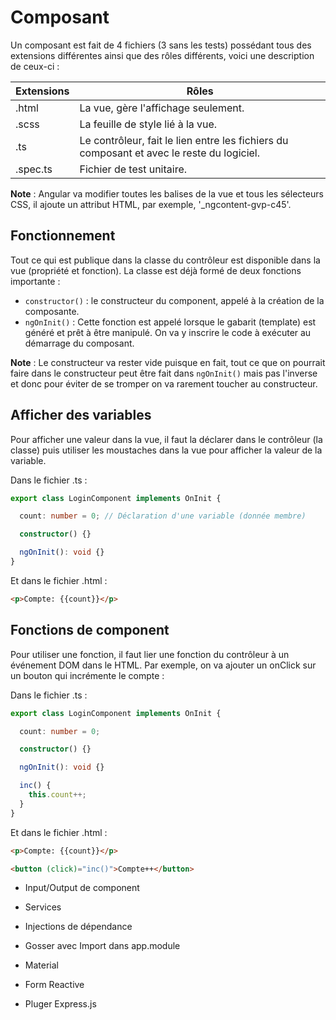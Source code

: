 # Composant

Un composant est fait de 4 fichiers (3 sans les tests) possédant tous des extensions différentes ainsi que des rôles différents, voici une description de ceux-ci : 

| Extensions | Rôles                                                                                     |
|------------|-------------------------------------------------------------------------------------------|
| .html      | La vue, gère l'affichage seulement.                                                       |
| .scss      | La feuille de style lié à la vue.                                                         |
| .ts        | Le contrôleur, fait le lien entre les fichiers du composant et avec le reste du logiciel. |
| .spec.ts   | Fichier de test unitaire.                                                                 |

**Note** : Angular va modifier toutes les balises de la vue et tous les sélecteurs CSS, il ajoute un attribut HTML, par exemple, '_ngcontent-gvp-c45'.

## Fonctionnement

Tout ce qui est publique dans la classe du contrôleur est disponible dans la vue (propriété et fonction). La classe est déjà formé de deux fonctions importante : 

- `constructor()` : le constructeur du component, appelé à la création de la composante.
- `ngOnInit()` : Cette fonction est appelé lorsque le gabarit (template) est généré et prêt à être manipulé. On va y inscrire le code à exécuter au démarrage du composant.

**Note** : Le constructeur va rester vide puisque en fait, tout ce que on pourrait faire dans le constructeur peut être fait dans `ngOnInit()` mais pas l'inverse et donc pour éviter de se tromper on va rarement toucher au constructeur.

## Afficher des variables

Pour afficher une valeur dans la vue, il faut la déclarer dans le contrôleur (la classe) puis utiliser les moustaches dans la vue pour afficher la valeur de la variable. <br>

Dans le fichier .ts :

```typescript
export class LoginComponent implements OnInit {

  count: number = 0; // Déclaration d'une variable (donnée membre)

  constructor() {}

  ngOnInit(): void {}
}
```

Et dans le fichier .html :

```html
<p>Compte: {{count}}</p>
```

## Fonctions de component

Pour utiliser une fonction, il faut lier une fonction du contrôleur à un événement DOM dans le HTML. Par exemple, on va ajouter un onClick sur un bouton qui incrémente le compte : <br>

Dans le fichier .ts :

```typescript
export class LoginComponent implements OnInit {

  count: number = 0;

  constructor() {}

  ngOnInit(): void {}

  inc() {
    this.count++;
  }
}
```

Et dans le fichier .html : 

```html
<p>Compte: {{count}}</p>

<button (click)="inc()">Compte++</button>
```

- Input/Output de component
- Services
- Injections de dépendance
- Gosser avec Import dans app.module
- Material
- Form Reactive

- Pluger Express.js